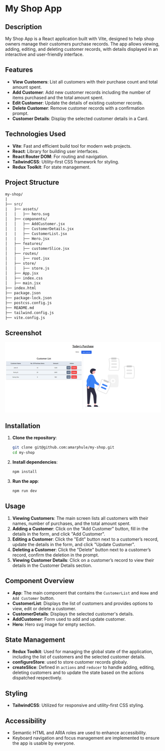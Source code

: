 # My Shop App

## Description

My Shop App is a React application built with Vite, designed to help shop owners manage their customers purchase records. The app allows viewing, adding, editing, and deleting customer records, with details displayed in an interactive and user-friendly interface.

## Features

- **View Customers**: List all customers with their purchase count and total amount spent.
- **Add Customer**: Add new customer records including the number of items purchased and the total amount spent.
- **Edit Customer**: Update the details of existing customer records.
- **Delete Customer**: Remove customer records with a confirmation prompt.
- **Customer Details**: Display the selected customer details in a Card.

## Technologies Used

- **Vite**: Fast and efficient build tool for modern web projects.
- **React**: Library for building user interfaces.
- **React Router DOM**: For routing and navigation.
- **TailwindCSS**: Utility-first CSS framework for styling.
- **Redux Toolkit**: For state management.

## Project Structure

```
my-shop/
|
├── src/
|   ├── assets/
│   |   ├── hero.svg
│   ├── components/
│   │   ├── AddCustomer.jsx
│   │   ├── CustomerDetails.jsx
|   |   ├── CustomerList.jsx
|   |   ├── Hero.jsx
│   ├── features/
│   │   ├── customerSlice.jsx
│   ├── routes/
│   │   ├── root.jsx
│   ├── store/
│   │   ├── store.js
│   ├── App.jsx
│   ├── index.css
│   ├── main.jsx
├── index.html
├── package.json
├── package-lock.json
├── postcss.config.js
├── README.md
├── tailwind.config.js
├── vite.config.js
```

## Screenshot

![Main interface](images/my-shop-screenShot.png)

## Installation

1. **Clone the repository**:

   ```sh
   git clone git@github.com:amarphule/my-shop.git
   cd my-shop
   ```

2. **Install dependencies**:

   ```sh
   npm install
   ```

3. **Run the app**:
   ```sh
   npm run dev
   ```

## Usage

1. **Viewing Customers**: The main screen lists all customers with their names, number of purchases, and the total amount spent.
2. **Adding a Customer**: Click on the "Add Customer" button, fill in the details in the form, and click "Add Customer".
3. **Editing a Customer**: Click the "Edit" button next to a customer’s record, update the details in the form, and click "Update Customer".
4. **Deleting a Customer**: Click the "Delete" button next to a customer’s record, confirm the deletion in the prompt.
5. **Viewing Customer Details**: Click on a customer’s record to view their details in the Customer Details section.

## Component Overview

- **App**: The main component that contains the `CustomerList` and `Home` and `Add Customer` button.
- **CustomerList**: Displays the list of customers and provides options to view, edit or delete a customer.
- **CustomerDetails**: Displays the selected customer's details.
- **AddCustomer**: Form used to add and update customer.
- **Hero**: Hero svg image for empty section.

## State Management

- **Redux Toolkit**: Used for managing the global state of the application, including the list of customers and the selected customer details.
- **configureStore**: used to store customer records globaly.
- **createSlice**: Defined in `actions` and `reducer` to handle adding, editing, deleting customers and to update the state based on the actions dispatched respectively.

## Styling

- **TailwindCSS**: Utilized for responsive and utility-first CSS styling.

## Accessibility

- Semantic HTML and ARIA roles are used to enhance accessibility.
- Keyboard navigation and focus management are implemented to ensure the app is usable by everyone.
